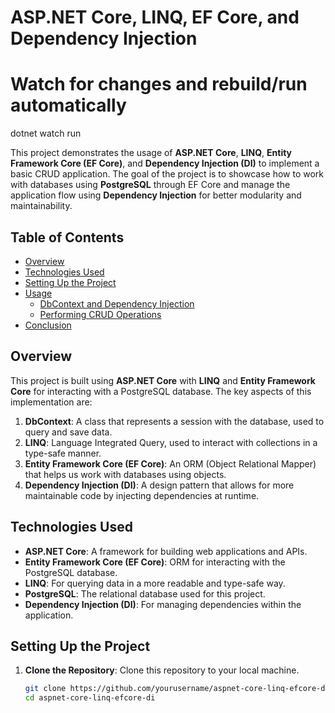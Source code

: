 # ASP.NET Core, LINQ, EF Core, and Dependency Injection





# Watch for changes and rebuild/run automatically
dotnet watch run

This project demonstrates the usage of **ASP.NET Core**, **LINQ**, **Entity Framework Core (EF Core)**, and **Dependency Injection (DI)** to implement a basic CRUD application. The goal of the project is to showcase how to work with databases using **PostgreSQL** through EF Core and manage the application flow using **Dependency Injection** for better modularity and maintainability.

## Table of Contents
- [Overview](#overview)
- [Technologies Used](#technologies-used)
- [Setting Up the Project](#setting-up-the-project)
- [Usage](#usage)
  - [DbContext and Dependency Injection](#dbcontext-and-dependency-injection)
  - [Performing CRUD Operations](#performing-crud-operations)
- [Conclusion](#conclusion)

## Overview

This project is built using **ASP.NET Core** with **LINQ** and **Entity Framework Core** for interacting with a PostgreSQL database. The key aspects of this implementation are:

1. **DbContext**: A class that represents a session with the database, used to query and save data.
2. **LINQ**: Language Integrated Query, used to interact with collections in a type-safe manner.
3. **Entity Framework Core (EF Core)**: An ORM (Object Relational Mapper) that helps us work with databases using objects.
4. **Dependency Injection (DI)**: A design pattern that allows for more maintainable code by injecting dependencies at runtime.

## Technologies Used

- **ASP.NET Core**: A framework for building web applications and APIs.
- **Entity Framework Core (EF Core)**: ORM for interacting with the PostgreSQL database.
- **LINQ**: For querying data in a more readable and type-safe way.
- **PostgreSQL**: The relational database used for this project.
- **Dependency Injection (DI)**: For managing dependencies within the application.

## Setting Up the Project

1. **Clone the Repository**:
   Clone this repository to your local machine.

   ```bash
   git clone https://github.com/yourusername/aspnet-core-linq-efcore-di.git
   cd aspnet-core-linq-efcore-di
